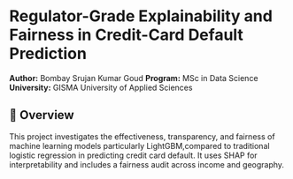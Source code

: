 # Regulator-Grade Explainability and Fairness in Credit-Card Default Prediction

**Author:** Bombay Srujan Kumar Goud 
**Program:** MSc in Data Science  
**University:** GISMA University of Applied Sciences  

## 📄 Overview
This project investigates the effectiveness, transparency, and fairness of machine learning models particularly LightGBM,compared to traditional logistic regression in predicting credit card default. It uses SHAP for interpretability and includes a fairness audit across income and geography.
